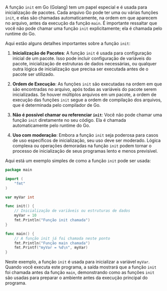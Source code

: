 A função `init` em Go (Golang) tem um papel especial e é usada para inicialização de pacotes. Cada arquivo Go pode ter uma ou várias funções `init`, e elas são chamadas automaticamente, na ordem em que aparecem no arquivo, antes da execução da função `main`. É importante ressaltar que você não pode chamar uma função `init` explicitamente; ela é chamada pelo runtime do Go.

Aqui estão alguns detalhes importantes sobre a função `init`:

1. **Inicialização de Pacotes**: A função `init` é usada para configuração inicial de um pacote. Isso pode incluir configuração de variáveis do pacote, inicialização de estruturas de dados necessárias, ou qualquer outra lógica de inicialização que precisa ser executada antes de o pacote ser utilizado.

2. **Ordem de Execução**: As funções `init` são executadas na ordem em que são encontradas no arquivo, após todas as variáveis do pacote serem inicializadas. Se houver múltiplos arquivos em um pacote, a ordem de execução das funções `init` segue a ordem de compilação dos arquivos, que é determinada pelo compilador de Go.

3. **Não é possível chamar ou referenciar `init`**: Você não pode chamar uma função `init` diretamente no seu código. Ela é chamada automaticamente pelo runtime do Go.

4. **Uso com moderação**: Embora a função `init` seja poderosa para casos de uso específicos de inicialização, seu uso deve ser moderado. Lógica complexa ou operações demoradas na função `init` podem tornar o processo de inicialização de seus programas lento e menos previsível.

Aqui está um exemplo simples de como a função `init` pode ser usada:

```go
package main

import (
    "fmt"
)

var myVar int

func init() {
    // Inicialização de variáveis ou estruturas de dados
    myVar = 10
    fmt.Println("Função init chamada")
}

func main() {
    // A função init já foi chamada neste ponto
    fmt.Println("Função main chamada")
    fmt.Printf("myVar = %d\n", myVar)
}
```

Neste exemplo, a função `init` é usada para inicializar a variável `myVar`. Quando você executa este programa, a saída mostrará que a função `init` foi chamada antes da função `main`, demonstrando como as funções `init` são usadas para preparar o ambiente antes da execução principal do programa.
